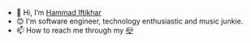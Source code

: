 - 👋 Hi, I’m [Hammad Iftikhar](https://github.com/hammadiftikhar82)
- 😊 I'm software engineer, technology enthusiastic and music junkie.
- 📫 How to reach me through my [📪](mailto:hammad.iftikhar723@gmail.com)

<!---
HammadIftikhar82/HammadIftikhar82 is a ✨ special ✨ repository because its `README.md` (this file) appears on your GitHub profile.
You can click the Preview link to take a look at your changes.
--->
